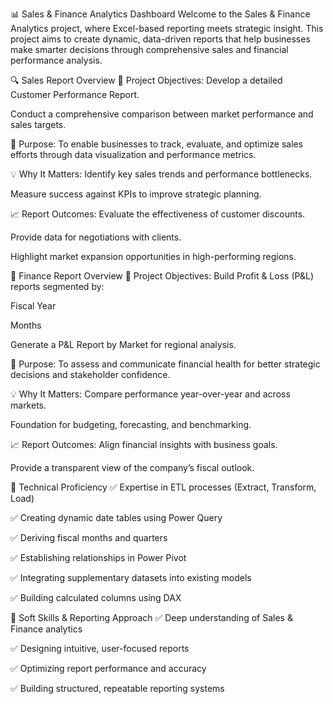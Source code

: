 📊 Sales & Finance Analytics Dashboard
Welcome to the Sales & Finance Analytics project, where Excel-based reporting meets strategic insight. This project aims to create dynamic, data-driven reports that help businesses make smarter decisions through comprehensive sales and financial performance analysis.

🔍 Sales Report Overview
🎯 Project Objectives:
Develop a detailed Customer Performance Report.

Conduct a comprehensive comparison between market performance and sales targets.

📌 Purpose:
To enable businesses to track, evaluate, and optimize sales efforts through data visualization and performance metrics.

💡 Why It Matters:
Identify key sales trends and performance bottlenecks.

Measure success against KPIs to improve strategic planning.

📈 Report Outcomes:
Evaluate the effectiveness of customer discounts.

Provide data for negotiations with clients.

Highlight market expansion opportunities in high-performing regions.

💼 Finance Report Overview
🎯 Project Objectives:
Build Profit & Loss (P&L) reports segmented by:

Fiscal Year

Months

Generate a P&L Report by Market for regional analysis.

📌 Purpose:
To assess and communicate financial health for better strategic decisions and stakeholder confidence.

💡 Why It Matters:
Compare performance year-over-year and across markets.

Foundation for budgeting, forecasting, and benchmarking.

📈 Report Outcomes:
Align financial insights with business goals.

Provide a transparent view of the company’s fiscal outlook.

🧠 Technical Proficiency
✅ Expertise in ETL processes (Extract, Transform, Load)

✅ Creating dynamic date tables using Power Query

✅ Deriving fiscal months and quarters

✅ Establishing relationships in Power Pivot

✅ Integrating supplementary datasets into existing models

✅ Building calculated columns using DAX

🤝 Soft Skills & Reporting Approach
✅ Deep understanding of Sales & Finance analytics

✅ Designing intuitive, user-focused reports

✅ Optimizing report performance and accuracy

✅ Building structured, repeatable reporting systems
